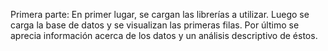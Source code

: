Primera parte:
En primer lugar, se cargan las librerías a utilizar. Luego se carga la base de datos y se visualizan las primeras filas. Por último se aprecia información acerca de los datos y un análisis descriptivo de éstos.

